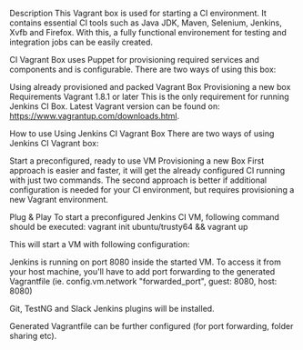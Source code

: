 Description
This Vagrant box is used for starting a CI environment. It contains essential CI tools such as Java JDK, Maven, Selenium, Jenkins, Xvfb and Firefox. With this, a fully functional environement for testing and integration jobs can be easily created.

CI Vagrant Box uses Puppet for provisioning required services and components and is configurable. There are two ways of using this box:

Using already provisioned and packed Vagrant Box
Provisioning a new box
Requirements
Vagrant 1.8.1 or later
This is the only requirement for running Jenkins CI Box. Latest Vagrant version can be found on: https://www.vagrantup.com/downloads.html.

How to use
Using Jenkins CI Vagrant Box
There are two ways of using Jenkins CI Vagrant box:

Start a preconfigured, ready to use VM
Provisioning a new Box
First approach is easier and faster, it will get the already configured CI running with just two commands. The second approach is better if additional configuration is needed for your CI environment, but requires provisioning a new Vagrant environment.

Plug & Play
To start a preconfigured Jenkins CI VM, following command should be executed:
vagrant init ubuntu/trusty64 && vagrant up

This will start a VM with following configuration:

Jenkins is running on port 8080 inside the started VM. To access it from your host machine, you'll have to add port forwarding to the generated Vagrantfile (ie. config.vm.network "forwarded_port", guest: 8080, host: 8080)

Git, TestNG and Slack Jenkins plugins will be installed.

Generated Vagrantfile can be further configured (for port forwarding, folder sharing etc).
